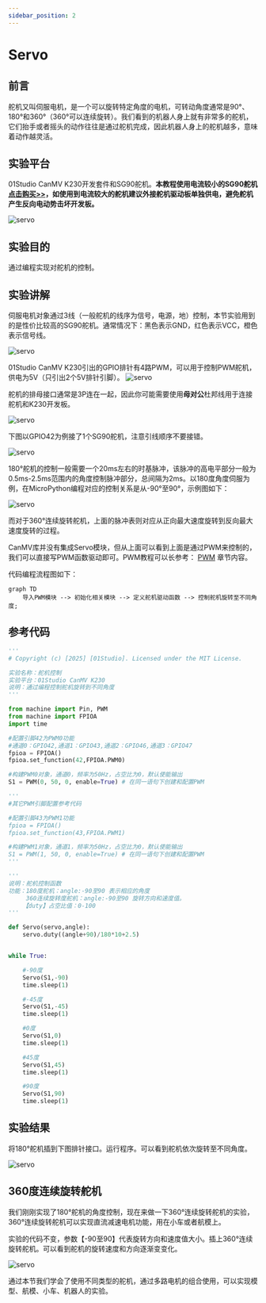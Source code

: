 ```yaml
---
sidebar_position: 2
---
```


# Servo

## 前言
舵机又叫伺服电机，是一个可以旋转特定角度的电机，可转动角度通常是90°、180°和360°（360°可以连续旋转）。我们看到的机器人身上就有非常多的舵机，它们抬手或者摇头的动作往往是通过舵机完成，因此机器人身上的舵机越多，意味着动作越灵活。

## 实验平台

01Studio CanMV K230开发套件和SG90舵机。**本教程使用电流较小的SG90舵机 [点击购买>>](https://item.taobao.com/item.htm?id=623613580232)，如使用到电流较大的舵机建议外接舵机驱动板单独供电，避免舵机产生反向电动势击坏开发板。**

![servo](./img/servo/servo1.png)

## 实验目的
通过编程实现对舵机的控制。

## 实验讲解

伺服电机对象通过3线（一般舵机的线序为信号，电源，地）控制，本节实验用到的是性价比较高的SG90舵机。通常情况下：黑色表示GND，红色表示VCC，橙色表示信号线。

![servo](./img/servo/servo2.png)

01Studio CanMV K230引出的GPIO排针有4路PWM，可以用于控制PWM舵机，供电为5V（只引出2个5V排针引脚）。
![servo](./img/servo/servo2_1.png)

舵机的排母接口通常是3P连在一起，因此你可能需要使用**母对公**杜邦线用于连接舵机和K230开发板。

![servo](./img/servo/servo2_2.png)

下图以GPIO42为例接了1个SG90舵机，注意引线顺序不要接错。

![servo](./img/servo/servo3.png)

180°舵机的控制一般需要一个20ms左右的时基脉冲，该脉冲的高电平部分一般为0.5ms-2.5ms范围内的角度控制脉冲部分，总间隔为2ms。以180度角度伺服为例，在MicroPython编程对应的控制关系是从-90°至90°，示例图如下：

![servo](./img/servo/servo4.jpg)

而对于360°连续旋转舵机，上面的脉冲表则对应从正向最大速度旋转到反向最大速度旋转的过程。

CanMV库并没有集成Servo模块，但从上面可以看到上面是通过PWM来控制的，我们可以直接写PWM函数驱动即可。PWM教程可以长参考： [PWM](../basic_examples/pwm_beep.md) 章节内容。

代码编程流程图如下：




```mermaid
graph TD
    导入PWM模块 --> 初始化相关模块 --> 定义舵机驱动函数 --> 控制舵机旋转至不同角度;
```

## 参考代码

```python
'''
# Copyright (c) [2025] [01Studio]. Licensed under the MIT License.

实验名称：舵机控制
实验平台：01Studio CanMV K230
说明：通过编程控制舵机旋转到不同角度
'''

from machine import Pin, PWM
from machine import FPIOA
import time

#配置引脚42为PWM0功能
#通道0：GPIO42,通道1：GPIO43,通道2：GPIO46,通道3：GPIO47
fpioa = FPIOA()
fpioa.set_function(42,FPIOA.PWM0)

#构建PWM0对象，通道0，频率为50Hz，占空比为0，默认使能输出
S1 = PWM(0, 50, 0, enable=True) # 在同一语句下创建和配置PWM

'''
#其它PWM引脚配置参考代码

#配置引脚43为PWM1功能
fpioa = FPIOA()
fpioa.set_function(43,FPIOA.PWM1)

#构建PWM1对象，通道1，频率为50Hz，占空比为0，默认使能输出
S1 = PWM(1, 50, 0, enable=True) # 在同一语句下创建和配置PWM
'''

'''
说明：舵机控制函数
功能：180度舵机：angle:-90至90 表示相应的角度
     360连续旋转度舵机：angle:-90至90 旋转方向和速度值。
    【duty】占空比值：0-100
'''

def Servo(servo,angle):
    servo.duty((angle+90)/180*10+2.5)


while True:

    #-90度
    Servo(S1,-90)
    time.sleep(1)

    #-45度
    Servo(S1,-45)
    time.sleep(1)

    #0度
    Servo(S1,0)
    time.sleep(1)

    #45度
    Servo(S1,45)
    time.sleep(1)

    #90度
    Servo(S1,90)
    time.sleep(1)

```

## 实验结果

将180°舵机插到下图排针接口。运行程序。可以看到舵机依次旋转至不同角度。

![servo](./img/servo/servo3.png)

## 360度连续旋转舵机

我们刚刚实现了180°舵机的角度控制，现在来做一下360°连续旋转舵机的实验，360°连续旋转舵机可以实现直流减速电机功能，用在小车或者航模上。

实验的代码不变，参数【-90至90】代表旋转方向和速度值大小。插上360°连续旋转舵机。可以看到舵机的旋转速度和方向逐渐变变化。

![servo](./img/servo/servo1.png)

通过本节我们学会了使用不同类型的舵机，通过多路电机的组合使用，可以实现模型、航模、小车、机器人的实验。